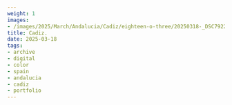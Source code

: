```yaml
---
weight: 1
images:
- /images/2025/March/Andalucia/Cadiz/eighteen-o-three/20250318-_DSC7922.jpg
title: Cadiz.
date: 2025-03-18
tags:
- archive
- digital
- color
- spain
- andalucia
- cadiz
- portfolio
---
```


